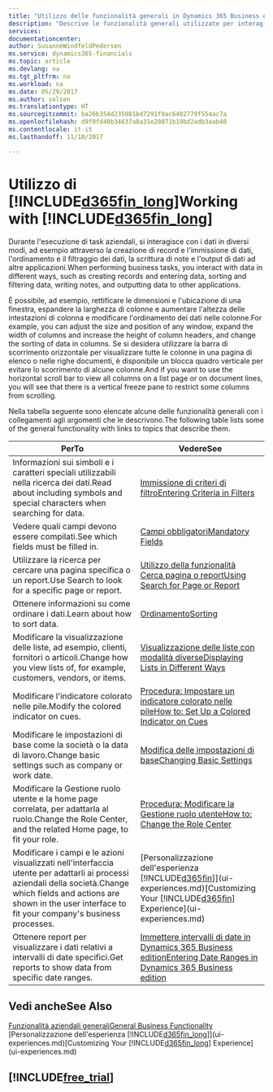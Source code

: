 ```yaml
---
title: "Utilizzo delle funzionalità generali in Dynamics 365 Business edition | Documenti Microsoft"
description: "Descrive le funzionalità generali utilizzate per interagire con i dati in Dynamics 365, ad esempio per immettere valori, ordinare dati e modificare le visualizzazioni."
services: 
documentationcenter: 
author: SusanneWindfeldPedersen
ms.service: dynamics365-financials
ms.topic: article
ms.devlang: na
ms.tgt_pltfrm: na
ms.workload: na
ms.date: 05/29/2017
ms.author: solsen
ms.translationtype: HT
ms.sourcegitcommit: ba26b354d235981bd7291f9ac6402779f554ac7a
ms.openlocfilehash: d9f0fd40b34637a8a31e28871b19bd2adb3aab40
ms.contentlocale: it-it
ms.lasthandoff: 11/10/2017

---
```

# <a name="working-with-included365finlongincludesd365finlongmdmd"></a><span data-ttu-id="e2fa2-103">Utilizzo di [!INCLUDE[d365fin_long](includes/d365fin_long_md.md)]</span><span class="sxs-lookup"><span data-stu-id="e2fa2-103">Working with [!INCLUDE[d365fin_long](includes/d365fin_long_md.md)]</span></span>
<span data-ttu-id="e2fa2-104">Durante l'esecuzione di task aziendali, si interagisce con i dati in diversi modi, ad esempio attraverso la creazione di record e l'immissione di dati, l'ordinamento e il filtraggio dei dati, la scrittura di note e l'output di dati ad altre applicazioni.</span><span class="sxs-lookup"><span data-stu-id="e2fa2-104">When performing business tasks, you interact with data in different ways, such as creating records and entering data, sorting and filtering data, writing notes, and outputting data to other applications.</span></span>

<span data-ttu-id="e2fa2-105">È possibile, ad esempio, rettificare le dimensioni e l'ubicazione di una finestra, espandere la larghezza di colonne e aumentare l'altezza delle intestazioni di colonna e modificare l'ordinamento dei dati nelle colonne.</span><span class="sxs-lookup"><span data-stu-id="e2fa2-105">For example, you can adjust the size and position of any window, expand the width of columns and increase the height of column headers, and change the sorting of data in columns.</span></span> <span data-ttu-id="e2fa2-106">Se si desidera utilizzare la barra di scorrimento orizzontale per visualizzare tutte le colonne in una pagina di elenco o nelle righe documenti, è disponibile un blocca quadro verticale per evitare lo scorrimento di alcune colonne.</span><span class="sxs-lookup"><span data-stu-id="e2fa2-106">And if you want to use the horizontal scroll bar to view all columns on a list page or on document lines, you will see that there is a vertical freeze pane to restrict some columns from scrolling.</span></span>

<span data-ttu-id="e2fa2-107">Nella tabella seguente sono elencate alcune delle funzionalità generali con i collegamenti agli argomenti che le descrivono.</span><span class="sxs-lookup"><span data-stu-id="e2fa2-107">The following table lists some of the general functionality with links to topics that describe them.</span></span>

| <span data-ttu-id="e2fa2-108">Per</span><span class="sxs-lookup"><span data-stu-id="e2fa2-108">To</span></span> | <span data-ttu-id="e2fa2-109">Vedere</span><span class="sxs-lookup"><span data-stu-id="e2fa2-109">See</span></span> |
| --- | --- |
| <span data-ttu-id="e2fa2-110">Informazioni sui simboli e i caratteri speciali utilizzabili nella ricerca dei dati.</span><span class="sxs-lookup"><span data-stu-id="e2fa2-110">Read about including symbols and special characters when searching for data.</span></span> |[<span data-ttu-id="e2fa2-111">Immissione di criteri di filtro</span><span class="sxs-lookup"><span data-stu-id="e2fa2-111">Entering Criteria in Filters</span></span>](ui-enter-criteria-filters.md) |
| <span data-ttu-id="e2fa2-112">Vedere quali campi devono essere compilati.</span><span class="sxs-lookup"><span data-stu-id="e2fa2-112">See which fields must be filled in.</span></span> |[<span data-ttu-id="e2fa2-113">Campi obbligatori</span><span class="sxs-lookup"><span data-stu-id="e2fa2-113">Mandatory Fields</span></span>](ui-mandatory-fields.md) |
| <span data-ttu-id="e2fa2-114">Utilizzare la ricerca per cercare una pagina specifica o un report.</span><span class="sxs-lookup"><span data-stu-id="e2fa2-114">Use Search to look for a specific page or report.</span></span> |[<span data-ttu-id="e2fa2-115">Utilizzo della funzionalità Cerca pagina o report</span><span class="sxs-lookup"><span data-stu-id="e2fa2-115">Using Search for Page or Report</span></span>](ui-search.md) |
| <span data-ttu-id="e2fa2-116">Ottenere informazioni su come ordinare i dati.</span><span class="sxs-lookup"><span data-stu-id="e2fa2-116">Learn about how to sort data.</span></span> |[<span data-ttu-id="e2fa2-117">Ordinamento</span><span class="sxs-lookup"><span data-stu-id="e2fa2-117">Sorting</span></span>](ui-sorting.md) |
| <span data-ttu-id="e2fa2-118">Modificare la visualizzazione delle liste, ad esempio, clienti, fornitori o articoli.</span><span class="sxs-lookup"><span data-stu-id="e2fa2-118">Change how you view lists of, for example, customers, vendors, or items.</span></span> |[<span data-ttu-id="e2fa2-119">Visualizzazione delle liste con modalità diverse</span><span class="sxs-lookup"><span data-stu-id="e2fa2-119">Displaying Lists in Different Ways</span></span>](across-display-lists-different-views.md) |
| <span data-ttu-id="e2fa2-120">Modificare l'indicatore colorato nelle pile.</span><span class="sxs-lookup"><span data-stu-id="e2fa2-120">Modify the colored indicator on cues.</span></span> |[<span data-ttu-id="e2fa2-121">Procedura: Impostare un indicatore colorato nelle pile</span><span class="sxs-lookup"><span data-stu-id="e2fa2-121">How to: Set Up a Colored Indicator on Cues</span></span>](ui-how-setup-colored-indicator-cues.md) |
| <span data-ttu-id="e2fa2-122">Modificare le impostazioni di base come la società o la data di lavoro.</span><span class="sxs-lookup"><span data-stu-id="e2fa2-122">Change basic settings such as company or work date.</span></span> |[<span data-ttu-id="e2fa2-123">Modifica delle impostazioni di base</span><span class="sxs-lookup"><span data-stu-id="e2fa2-123">Changing Basic Settings</span></span>](ui-change-basic-settings.md) |
| <span data-ttu-id="e2fa2-124">Modificare la Gestione ruolo utente e la home page correlata, per adattarla al ruolo.</span><span class="sxs-lookup"><span data-stu-id="e2fa2-124">Change the Role Center, and the related Home page, to fit your role.</span></span> |[<span data-ttu-id="e2fa2-125">Procedura: Modificare la Gestione ruolo utente</span><span class="sxs-lookup"><span data-stu-id="e2fa2-125">How to: Change the Role Center</span></span>](change-role.md) |
| <span data-ttu-id="e2fa2-126">Modificare i campi e le azioni visualizzati nell'interfaccia utente per adattarli ai processi aziendali della società.</span><span class="sxs-lookup"><span data-stu-id="e2fa2-126">Change which fields and actions are shown in the user interface to fit your company's business processes.</span></span> |<span data-ttu-id="e2fa2-127">[Personalizzazione dell'esperienza [!INCLUDE[d365fin](includes/d365fin_md.md)]](ui-experiences.md)</span><span class="sxs-lookup"><span data-stu-id="e2fa2-127">[Customizing Your [!INCLUDE[d365fin](includes/d365fin_md.md)] Experience](ui-experiences.md)</span></span> |
| <span data-ttu-id="e2fa2-128">Ottenere report per visualizzare i dati relativi a intervalli di date specifici.</span><span class="sxs-lookup"><span data-stu-id="e2fa2-128">Get reports to show data from specific date ranges.</span></span> |[<span data-ttu-id="e2fa2-129">Immettere intervalli di date in Dynamics 365 Business edition</span><span class="sxs-lookup"><span data-stu-id="e2fa2-129">Entering Date Ranges in Dynamics 365 Business edition </span></span>](ui-enter-date-ranges.md) |

## <a name="see-also"></a><span data-ttu-id="e2fa2-130">Vedi anche</span><span class="sxs-lookup"><span data-stu-id="e2fa2-130">See Also</span></span>
[<span data-ttu-id="e2fa2-131">Funzionalità aziendali generali</span><span class="sxs-lookup"><span data-stu-id="e2fa2-131">General Business Functionality</span></span>](ui-across-business-areas.md)  
<span data-ttu-id="e2fa2-132">[Personalizzazione dell'esperienza [!INCLUDE[d365fin_long](includes/d365fin_long_md.md)]](ui-experiences.md)</span><span class="sxs-lookup"><span data-stu-id="e2fa2-132">[Customizing Your [!INCLUDE[d365fin_long](includes/d365fin_long_md.md)] Experience](ui-experiences.md)</span></span>  

## [!INCLUDE[free_trial](includes/free_trial_md.md)]

